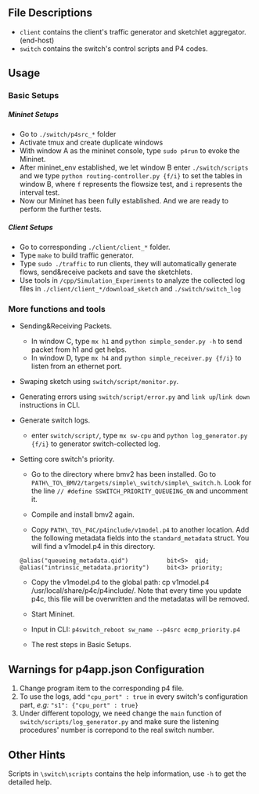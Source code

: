 ## File Descriptions

- `client` contains the client's traffic generator and sketchlet aggregator. (end-host)
- `switch` contains the switch's control scripts and P4 codes.

## Usage
### Basic Setups
##### Mininet Setups
- Go to `./switch/p4src_*` folder
- Activate tmux and create duplicate windows
- With window A as the mininet console, type ` sudo p4run ` to evoke the Mininet. 
- After mininet_env established, we let window B enter `./switch/scripts` and we type `python routing-controller.py {f/i}` to set the tables in window B, where `f` represents the flowsize test, and `i` represents the interval test. 
- Now our Mininet has been fully established. And we are ready to perform the further tests.

##### Client Setups
- Go to corresponding `./client/client_*` folder.
- Type `make` to build traffic generator.
- Type `sudo ./traffic` to run clients, they will automatically generate flows, send&receive packets and save the sketchlets.
- Use tools in `/cpp/Simulation_Experiments` to analyze the collected log files in `./client/client_*/download_sketch` and `./switch/switch_log`

### More functions and tools
- Sending&Receiving Packets. 
	- In window C, type `mx h1` and `python simple_sender.py -h` to send packet from h1 and get helps.
	- In window D, type `mx h4` and `python simple_receiver.py {f/i}` to listen from an ethernet port.

- Swaping sketch using `switch/script/monitor.py`. 

- Generating errors using `switch/script/error.py` and `link up`/`link down` instructions in CLI.

- Generate switch logs. 
	- enter `switch/script/`, type `mx sw-cpu` and `python log_generator.py {f/i}` to generator switch-collected log.

- Setting core switch's priority.
	- Go to the directory where bmv2 has been installed. Go to `PATH\_TO\_BMV2/targets/simple\_switch/simple\_switch.h`. Look for the line `// #define SSWITCH_PRIORITY_QUEUEING_ON` and uncomment it.

	- Compile and install bmv2 again.

	- Copy `PATH\_TO\_P4C/p4include/v1model.p4` to another location. Add the following metadata fields into the `standard_metadata` struct. You will find a v1model.p4 in this directory.
	```
    @alias("queueing_metadata.qid")           bit<5>  qid;
    @alias("intrinsic_metadata.priority")     bit<3> priority;
	```
	- Copy the v1model.p4 to the global path: cp v1model.p4 /usr/local/share/p4c/p4include/. Note that every time you update p4c, this file will be overwritten and the metadatas will be removed.

	- Start Mininet.
	- Input in CLI: `p4switch_reboot sw_name --p4src ecmp_priority.p4`
	- The rest steps in Basic Setups. 

## Warnings for p4app.json Configuration
1. Change program item to the corresponding p4 file.
2. To use the logs, add `"cpu_port" : true` in every switch's configuration part, _e.g:_ `"s1": {"cpu_port" : true}`
3. Under different topology, we need change the `main` function of `switch/scripts/log_generator.py` and make sure the listening procedures' number is correpond to the real switch number.


## Other Hints 
Scripts in `\switch\scripts` contains the help information, use `-h` to get the detailed help. 